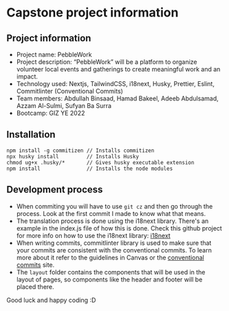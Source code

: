 # Capstone project information

## Project information

-   Project name: PebbleWork
-   Project description: “PebbleWork” will be a platform to organize volunteer local events and gatherings to create meaningful work and an impact.
-   Technology used: Nextjs, TailwindCSS, i18next, Husky, Prettier, Eslint, Commitlinter (Conventional Commits)
-   Team members: Abdullah Binsaad, Hamad Bakeel, Adeeb Abdulsamad, Azzam Al-Sulmi, Sufyan Ba Surra
-   Bootcamp: GIZ YE 2022

## Installation

```shell
npm install -g commitizen // Installs commitizen
npx husky install         // Installs Husky
chmod ug+x .husky/*       // Gives husky executable extension
npm install               // Installs the node modules
```

## Development process

-   When commiting you will have to use `git cz` and then go through the process. Look at the first commit I made to know what that means.
-   The translation process is done using the i18next library. There's an example in the index.js file of how this is done. Check this github project for more info on how to use the i18next library: [i18next](https://github.com/i18next/next-i18next)
-   When writing commits, commitlinter library is used to make sure that your commits are consistent with the conventional commits. To learn more about it refer to the guidelines in Canvas or the [conventional commits](https://www.conventionalcommits.org/en/v1.0.0/#summary) site.
-   The `layout` folder contains the components that will be used in the layout of pages, so components like the header and footer will be placed there.

Good luck and happy coding :D
